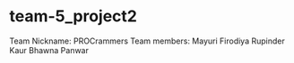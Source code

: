 # team-5_project2

Team Nickname: PROCrammers
Team members:
  Mayuri Firodiya
  Rupinder Kaur
  Bhawna Panwar
